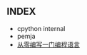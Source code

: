 ## INDEX

- cpython internal
- pemja
- [从零编写一门编程语言](./write-programming-language-from-scratch/README.md)
